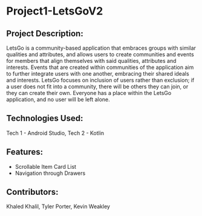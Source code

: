 # Project1-LetsGoV2

## Project Description:

 LetsGo is a community-based application that embraces groups with similar qualities and
 attributes, and allows users to create communities and events for members that align themselves
 with said qualities, attributes and interests. Events that are created within communities of the
 application aim to further integrate users with one another, embracing their shared ideals and
 interests. LetsGo focuses on inclusion of users rather than exclusion; if a user does not fit into a
 community, there will be others they can join, or they can create their own. Everyone has a place
 within the LetsGo application, and no user will be left alone.

## Technologies Used:
Tech 1 - Android Studio,
Tech 2 - Kotlin

## Features:
* Scrollable Item Card List
* Navigation through Drawers

## Contributors:
Khaled Khalil,
Tyler Porter,
Kevin Weakley
